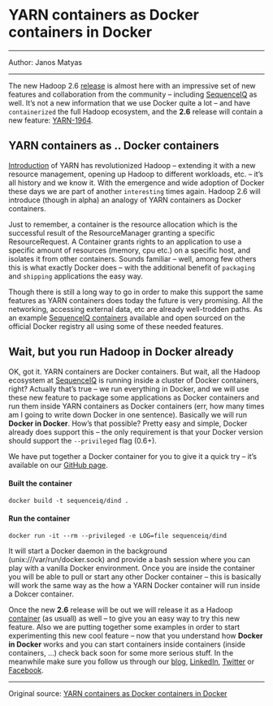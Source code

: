 # YARN containers as Docker containers in Docker 

---

Author: Janos Matyas

---

The new Hadoop 2.6 [release](https://issues.apache.org/jira/secure/ReleaseNote.jspa?projectId=12310240&version=12327179) is almost here with an impressive set of new features and collaboration from the community – including [SequenceIQ](http://sequenceiq.com/) as well. It’s not a new information that we use Docker quite a lot – and have `containerized` the full Hadoop ecosystem, and the **2.6** release will contain a new feature: [YARN-1964](https://issues.apache.org/jira/browse/YARN-1964).

## YARN containers as .. Docker containers

[Introduction](https://issues.apache.org/jira/browse/MAPREDUCE-279) of YARN has revolutionized Hadoop – extending it with a new resource management, opening up Hadoop to different workloads, etc. – it’s all history and we know it. With the emergence and wide adoption of Docker these days we are part of another `interesting` times again. Hadoop 2.6 will introduce (though in alpha) an analogy of YARN containers as Docker containers.

Just to remember, a container is the resource allocation which is the successful result of the ResourceManager granting a specific ResourceRequest. A Container grants rights to an application to use a specific amount of resources (memory, cpu etc.) on a specific host, and isolates it from other containers. Sounds familiar – well, among few others this is what exactly Docker does – with the additional benefit of `packaging` and `shipping` applications the easy way.

Though there is still a long way to go in order to make this support the same features as YARN containers does today the future is very promising. All the networking, accessing external data, etc are already well-trodden paths. As an example [SequenceIQ containers](https://registry.hub.docker.com/repos/sequenceiq/?&s=downloads) available and open sourced on the official Docker registry all using some of these needed features.

## Wait, but you run Hadoop in Docker already

OK, got it. YARN containers are Docker containers. But wait, all the Hadoop ecosystem at [SequenceIQ](http://sequenceiq.com/) is running inside a cluster of Docker containers, right? Actually that’s true – we run everything in Docker, and we will use these new feature to package some applications as Docker containers and run them inside YARN containers as Docker containers (err, how many times am I going to write down Docker in one sentence). Basically we will run **Docker in Docker**. How’s that possible? Pretty easy and simple, Docker already does support this – the only requirement is that your Docker version should support the `--privileged` flag (0.6+).

We have put together a Docker container for you to give it a quick try – it’s available on our [GitHub page](https://github.com/sequenceiq/docker-dind).

#### Built the container

```
docker build -t sequenceiq/dind .
```

#### Run the container

```
docker run -it --rm --privileged -e LOG=file sequenceiq/dind
```

It will start a Docker daemon in the background (unix:///var/run/docker.sock) and provide a bash session where you can play with a vanilla Docker environment. Once you are inside the container you will be able to pull or start any other Docker container – this is basically will work the same way as the how a YARN Docker container will run inside a Dokcer container.

Once the new **2.6** release will be out we will release it as a Hadoop [container](https://registry.hub.docker.com/u/sequenceiq/hadoop-docker/) (as usuall) as well – to give you an easy way to try this new feature. Also we are putting together some examples in order to start experimenting this new cool feature – now that you understand how **Docker in Docker** works and you can start containers inside containers (inside containers, …) check back soon for some more serious stuff. In the meanwhile make sure you follow us through our [blog](http://blog.sequenceiq.com/), [LinkedIn](https://www.linkedin.com/company/sequenceiq/), [Twitter](https://twitter.com/sequenceiq) or [Facebook](https://www.facebook.com/sequenceiq).

---

Original source: [YARN containers as Docker containers in Docker](http://blog.sequenceiq.com/blog/2014/11/20/yarn-containers-and-docker/)